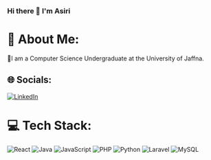 ### Hi there 👋 I'm Asiri

# 💫 About Me:
🔭I am a Computer Science Undergraduate at the University of Jaffna.


## 🌐 Socials:
[![LinkedIn](https://img.shields.io/badge/LinkedIn-%230077B5.svg?logo=linkedin&logoColor=white)](https://linkedin.com/in/asiri-sandaruwan) 

# 💻 Tech Stack:
![React](https://img.shields.io/badge/react-%2320232a.svg?style=for-the-badge&logo=react&logoColor=%2361DAFB) ![Java](https://img.shields.io/badge/java-%23ED8B00.svg?style=for-the-badge&logo=openjdk&logoColor=white) ![JavaScript](https://img.shields.io/badge/javascript-%23323330.svg?style=for-the-badge&logo=javascript&logoColor=%23F7DF1E) ![PHP](https://img.shields.io/badge/php-%23777BB4.svg?style=for-the-badge&logo=php&logoColor=white) ![Python](https://img.shields.io/badge/python-3670A0?style=for-the-badge&logo=python&logoColor=ffdd54) ![Laravel](https://img.shields.io/badge/laravel-%23FF2D20.svg?style=for-the-badge&logo=laravel&logoColor=white) ![MySQL](https://img.shields.io/badge/mysql-%2300000f.svg?style=for-the-badge&logo=mysql&logoColor=white)
<!--# 📊 GitHub Stats:
![](https://github-readme-stats.vercel.app/api?username=AsiriSandaruwan&theme=dark&hide_border=false&include_all_commits=true&count_private=true)<br/>
![](https://github-readme-streak-stats.herokuapp.com/?user=AsiriSandaruwan&theme=dark&hide_border=false)<br/>
![](https://github-readme-stats.vercel.app/api/top-langs/?username=AsiriSandaruwan&theme=dark&hide_border=false&include_all_commits=true&count_private=true&layout=compact)

## 🏆 GitHub Trophies
![](https://github-profile-trophy.vercel.app/?username=AsiriSandaruwan&theme=radical&no-frame=false&no-bg=true&margin-w=4)

---
[![](https://visitcount.itsvg.in/api?id=AsiriSandaruwan&icon=0&color=0)](https://visitcount.itsvg.in)-->

<!-- Proudly created with GPRM ( https://gprm.itsvg.in ) -->
